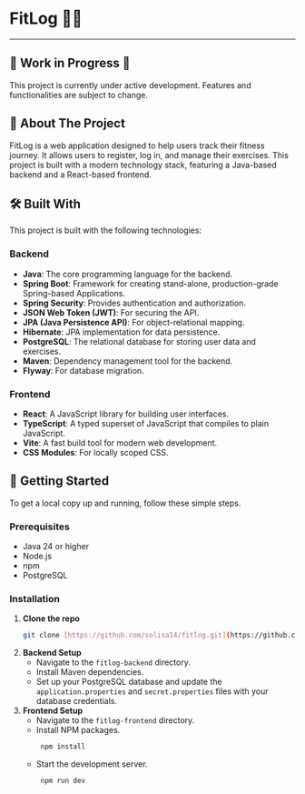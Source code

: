 # FitLog 🏋️‍♀️

***

## 🚧 Work in Progress 🚧

This project is currently under active development. Features and functionalities
are subject to change.

## 📖 About The Project

FitLog is a web application designed to help users track their fitness journey.
It allows users to register, log in, and manage their exercises. This project is
built with a modern technology stack, featuring a Java-based backend and a
React-based frontend.

## 🛠️ Built With

This project is built with the following technologies:

### Backend

* **Java**: The core programming language for the backend.
* **Spring Boot**: Framework for creating stand-alone, production-grade
  Spring-based Applications.
* **Spring Security**: Provides authentication and authorization.
* **JSON Web Token (JWT)**: For securing the API.
* **JPA (Java Persistence API)**: For object-relational mapping.
* **Hibernate**: JPA implementation for data persistence.
* **PostgreSQL**: The relational database for storing user data and exercises.
* **Maven**: Dependency management tool for the backend.
* **Flyway**: For database migration.

### Frontend

* **React**: A JavaScript library for building user interfaces.
* **TypeScript**: A typed superset of JavaScript that compiles to plain
  JavaScript.
* **Vite**: A fast build tool for modern web development.
* **CSS Modules**: For locally scoped CSS.

## 🚀 Getting Started

To get a local copy up and running, follow these simple steps.

### Prerequisites

* Java 24 or higher
* Node.js
* npm
* PostgreSQL

### Installation

1. **Clone the repo**
   ```sh
   git clone [https://github.com/solisa14/fitlog.git](https://github.com/solisa14/fitlog.git)
   ```
2. **Backend Setup**
    * Navigate to the `fitlog-backend` directory.
    * Install Maven dependencies.
    * Set up your PostgreSQL database and update the `application.properties`
      and `secret.properties` files with your database credentials.
3. **Frontend Setup**
    * Navigate to the `fitlog-frontend` directory.
    * Install NPM packages.
        ```sh
         npm install
        ```
    * Start the development server.
        ```sh
         npm run dev
        ```


